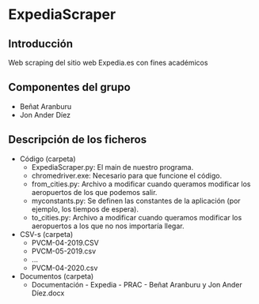 # ExpediaScraper

## Introducción
Web scraping del sitio web Expedia.es con fines académicos

## Componentes del grupo
- Beñat Aranburu
- Jon Ander Díez

## Descripción de los ficheros
- Código (carpeta)
  - ExpediaScraper.py: El main de nuestro programa.
  - chromedriver.exe: Necesario para que funcione el código.
  - from_cities.py: Archivo a modificar cuando queramos modificar los aeropuertos de los que podemos salir.
  - myconstants.py: Se definen las constantes de la aplicación (por ejemplo, los tiempos de espera).
  - to_cities.py:  Archivo a modificar cuando queramos modificar los aeropuertos a los que no nos importaría llegar.
- CSV-s (carpeta)
  - PVCM-04-2019.CSV
  - PVCM-05-2019.csv
  - ...
  - PVCM-04-2020.csv
- Documentos (carpeta)
  - Documentación - Expedia - PRAC - Beñat Aranburu y Jon Ander Díez.docx
